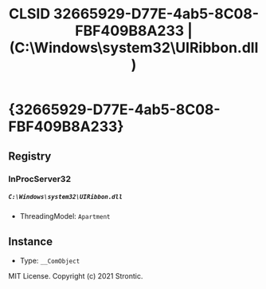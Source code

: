 ﻿---
title: "CLSID 32665929-D77E-4ab5-8C08-FBF409B8A233 | (C:\\Windows\\system32\\UIRibbon.dll)"
excerpt: What is COM-Object CLSID 32665929-D77E-4ab5-8C08-FBF409B8A233?
---

# {32665929-D77E-4ab5-8C08-FBF409B8A233}


## Registry


### InProcServer32

##### `C:\Windows\system32\UIRibbon.dll`
* ThreadingModel: `Apartment`

## Instance

* Type: `__ComObject`

MIT License. Copyright (c) 2021 Strontic.


